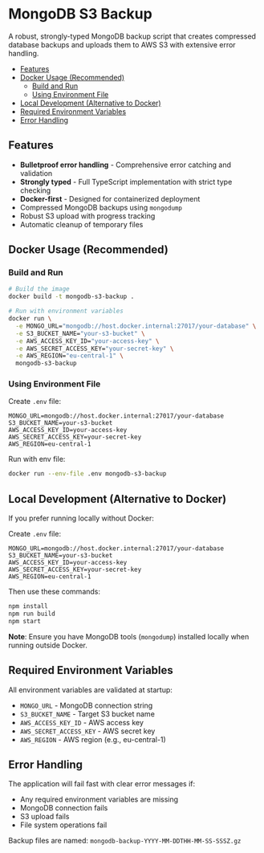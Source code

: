 # MongoDB S3 Backup

A robust, strongly-typed MongoDB backup script that creates compressed database backups and uploads them to AWS S3 with extensive error handling.

- [Features](#features)
- [Docker Usage (Recommended)](#docker-usage-recommended)
  - [Build and Run](#build-and-run)
  - [Using Environment File](#using-environment-file)
- [Local Development (Alternative to Docker)](#local-development-alternative-to-docker)
- [Required Environment Variables](#required-environment-variables)
- [Error Handling](#error-handling)

## Features

- **Bulletproof error handling** - Comprehensive error catching and validation
- **Strongly typed** - Full TypeScript implementation with strict type checking
- **Docker-first** - Designed for containerized deployment
- Compressed MongoDB backups using `mongodump`
- Robust S3 upload with progress tracking
- Automatic cleanup of temporary files


## Docker Usage (Recommended)

### Build and Run

```bash
# Build the image
docker build -t mongodb-s3-backup .

# Run with environment variables
docker run \
  -e MONGO_URL="mongodb://host.docker.internal:27017/your-database" \
  -e S3_BUCKET_NAME="your-s3-bucket" \
  -e AWS_ACCESS_KEY_ID="your-access-key" \
  -e AWS_SECRET_ACCESS_KEY="your-secret-key" \
  -e AWS_REGION="eu-central-1" \
  mongodb-s3-backup
```

### Using Environment File

Create `.env` file:

```env
MONGO_URL=mongodb://host.docker.internal:27017/your-database
S3_BUCKET_NAME=your-s3-bucket
AWS_ACCESS_KEY_ID=your-access-key
AWS_SECRET_ACCESS_KEY=your-secret-key
AWS_REGION=eu-central-1
```

Run with env file:
```bash
docker run --env-file .env mongodb-s3-backup
```

## Local Development (Alternative to Docker)

If you prefer running locally without Docker:

Create `.env` file:

```env
MONGO_URL=mongodb://host.docker.internal:27017/your-database
S3_BUCKET_NAME=your-s3-bucket
AWS_ACCESS_KEY_ID=your-access-key
AWS_SECRET_ACCESS_KEY=your-secret-key
AWS_REGION=eu-central-1
```

Then use these commands:

```bash
npm install
npm run build
npm start
```

**Note**: Ensure you have MongoDB tools (`mongodump`) installed locally when running outside Docker.

## Required Environment Variables

All environment variables are validated at startup:

- `MONGO_URL` - MongoDB connection string
- `S3_BUCKET_NAME` - Target S3 bucket name
- `AWS_ACCESS_KEY_ID` - AWS access key
- `AWS_SECRET_ACCESS_KEY` - AWS secret key
- `AWS_REGION` - AWS region (e.g., eu-central-1)

## Error Handling

The application will fail fast with clear error messages if:

- Any required environment variables are missing
- MongoDB connection fails
- S3 upload fails
- File system operations fail

Backup files are named: `mongodb-backup-YYYY-MM-DDTHH-MM-SS-SSSZ.gz`
